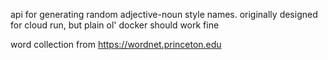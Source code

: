 api for generating random adjective-noun style names. originally designed for cloud run, but plain ol' docker should work fine

word collection from https://wordnet.princeton.edu
